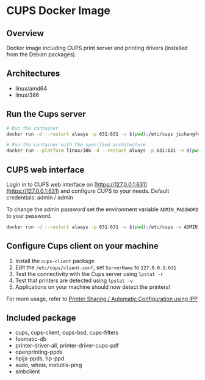 # CUPS Docker Image

## Overview

Docker image including CUPS print server and printing drivers (installed from the Debian packages).

## Architectures

- linux/amd64
- linux/386

## Run the Cups server

```bash
# Run the container
docker run -d --restart always -p 631:631 -v $(pwd):/etc/cups jichangfeng/cups:latest
```

```bash
# Run the container with the specified architecture
docker run --platform linux/386 -d --restart always -p 631:631 -v $(pwd):/etc/cups jichangfeng/cups:latest
```

## CUPS web interface

Login in to CUPS web interface on [https://127.0.0.1:631](https://127.0.0.1:631) and configure CUPS to your needs.
Default credentials: admin / admin

To change the admin password set the environment variable `ADMIN_PASSWORD` to your password.

```bash
docker run -d --restart always -p 631:631 -v $(pwd):/etc/cups -e ADMIN_PASSWORD=AnySecretPassword jichangfeng/cups:latest
```

## Configure Cups client on your machine

1. Install the `cups-client` package
2. Edit the `/etc/cups/client.conf`, set `ServerName` to `127.0.0.1:631`
3. Test the connectivity with the Cups server using `lpstat -r`
4. Test that printers are detected using `lpstat -v`
5. Applications on your machine should now detect the printers!

For more usage, refer to [Printer Sharing / Automatic Configuration using IPP](https://www.cups.org/doc/sharing.html#AUTO_IPP) 

## Included package

* cups, cups-client, cups-bsd, cups-filters
* foomatic-db
* printer-driver-all, printer-driver-cups-pdf
* openprinting-ppds
* hpijs-ppds, hp-ppd
* sudo, whois, inetutils-ping
* smbclient
